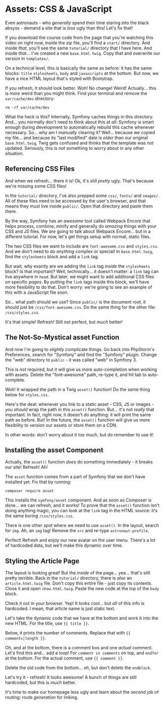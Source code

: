 # Assets: CSS & JavaScript

Even astronauts - who *generally* spend their time staring into the black absyss -
demand a site that is *less* ugly than this! Let's fix that!

If you download the course code from the page that you're watching this video on
right now, inside the zip file, you'll find a `start/` directory. And inside *that*,
you'll see the same `tutorial/` directory that I have here. And inside *that*...
I've created a new `base.html.twig`. Copy that and overwrite our version in `templates/`.

On a technical level, this is basically the same as before: it has the same blocks:
`title` `stylesheets`, `body` and `javascripts` at the bottom. But now, we have a
nice HTML layout that's styled with Bootstrap. 

If you refresh, it should look better. Woh! No change! Weird! Actually... this
is *more* weird than you might think. Find your terminal and remove the `var/cache/dev`
directory:

```terminal-silent
rm -rf var/cache/dev
```

What the heck is this? Internally, Symfony caches things in this directory. And...
you normally don't need to think about this at *all*: Symfony is smart enough during
development to automatically rebuild this cache whenever necessary. So... why am
I *manually* clearing it? Well... because we copied *my* file... and because its
"last modified" date is *older* than our original `base.html.twig`, Twig gets confused
and thinks that the template was *not* updated. Seriously, this is *not* something
to worry about in any other situation.

## Referencing CSS Files

And when we refresh... there it is! Ok, it's still *pretty* ugly. That's because
we're missing some CSS files!

In the `tutorial/` directory, I've also prepped some `css/`, `fonts/` and `images/`.
All of these files need to be accessed by the user's browser, and that means they
must live inside `public/`. Open that directory and paste them there.

By the way, Symfony has an *awesome* tool called Webpack Encore that helps process,
combine, minify and generally do *amazing* things with your CSS and JS files. We
*are* going to talk about Webpack Encore... but in a different tutorial. For now,
let's get things setup with normal, static files.

The two CSS files we want to include are `font-awesome.css` and `styles.css`. And
we don't need to do *anything* complex or special! In `base.html.twig`, find the
`stylesheets` block and add a `link` tag.

But wait, why exactly are we adding the `link` tag *inside* the `stylesheets` block?
Is that important? Well, technically... it doesn't matter: a `link` tag can live
anywhere in `head`. But later, we might want to add additional CSS files on specific
*pages*. By putting the `link` tags inside this block, we'll have more flexibility
to do that. Don't worry: we're going to see an example of this with a JavaScript
file soon.

So... what path should we use? Since `public/` is the document root, it should
just be `/css/font-awesome.css`. Do the same thing for the other file: `/css/styles.css`.

It's that simple! Refresh! Still not perfect, but *much* better!

## The Not-So-Mystical asset Function

And *now* I'm going to *slightly* complicate things. Go back into PhpStorm's
Preferences, search for "Symfony" and find the "Symfony" plugin. Change the "web"
directory to `public` - it was called "web" in Symfony 3.

This is *not* required, but it will give us more auto-completion when working with
assets. Delete the "font-awesome" path, re-type it, and hit tab to auto-complete.

Woh! It wrapped the path in a Twig `asset()` function! Do the same thing below
for `styles.css`.

Here's the deal: whenever you link to a static asset - CSS, JS or images - you
*should* wrap the path in this `asset()` function. But... it's not *really* that
important. In fact, right now, it doesn't *do* anything: it will print the same
path as before. But! In the future, the `asset()` function will give us more flexibility
to *version* our assets or store them on a CDN.

In other words: don't worry about it too much, but *do* remember to use it!

## Installing the asset Component

Actually, the `asset()` function *does* do something immediately - it breaks our
site! Refresh! Ah!

The `asset` function comes from a part of Symfony that we don't have installed yet.
Fix that by running:

```terminal
composer require asset
```

This installs the `symfony/asset` component. And as soon as Composer is done...
we can refresh, and it works! To prove that the `asset()` function isn't doing anything
magic, you can look at the `link` tag in the HTML source: it's the same boring `/css/styles.css`.

There is one other spot where we need to use `asset()`. In the layout, search for
`img`. Ah, an `img` tag! Remove the `src` and re-type `astronaut-profile`.

Perfect! Refresh and enjoy our new avatar on the user menu. There's a lot of hardcoded
data, but we'll make this dynamic over time.

## Styling the Article Page

The layout is looking great! But the *inside* of the page... yea... that's still
pretty terrible. Back in the `tutorial/` directory, there is *also* an `article.html.twig`
file. Don't copy this entire file - just copy its contents. Close it and open
`show.html.twig`. Paste the new code at the top of the `body` block.

Check it out in your browser. Yep! It looks cool... but *all* of this info is
hardcoded. I mean, that article name is just static text.

Let's take the dynamic code that we have at the bottom and work it into the new HTML.
For the title, use `{{ title }}`.

Below, it prints the number of comments. Replace that with `{{ comments|length }}`.

Oh, and at the bottom, there is a comment box and one *actual* comment. Let's find
this and... add a loop! For `comment in comments` on top, and `endfor` at the bottom.
For the actual comment, use `{{ comment }}`.

Delete the old code from the bottom... oh, but don't delete the `endblock`.

Let's try it - refresh! It looks awesome! A bunch of things are still hardcoded,
but this is *much* better.

It's time to make our homepage less ugly and learn about the *second* job of routing:
route *generation* for linking.
